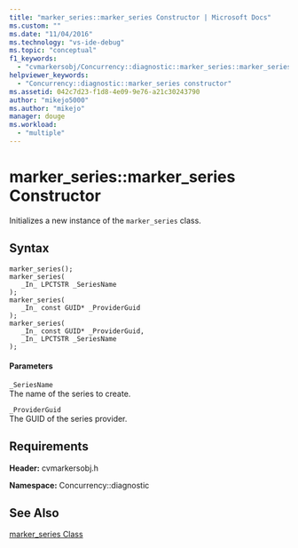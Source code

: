 ```yaml
---
title: "marker_series::marker_series Constructor | Microsoft Docs"
ms.custom: ""
ms.date: "11/04/2016"
ms.technology: "vs-ide-debug"
ms.topic: "conceptual"
f1_keywords: 
  - "cvmarkersobj/Concurrency::diagnostic::marker_series::marker_series"
helpviewer_keywords: 
  - "Concurrency::diagnostic::marker_series constructor"
ms.assetid: 042c7d23-f1d8-4e09-9e76-a21c30243790
author: "mikejo5000"
ms.author: "mikejo"
manager: douge
ms.workload: 
  - "multiple"
---
```

# marker_series::marker_series Constructor
Initializes a new instance of the `marker_series` class.  
  
## Syntax  
  
```  
marker_series();  
marker_series(  
   _In_ LPCTSTR _SeriesName  
);  
marker_series(  
   _In_ const GUID* _ProviderGuid  
);  
marker_series(  
   _In_ const GUID* _ProviderGuid,  
   _In_ LPCTSTR _SeriesName  
);  
```  
  
#### Parameters  
 `_SeriesName`  
 The name of the series to create.  
  
 `_ProviderGuid`  
 The GUID of the series provider.  
  
## Requirements  
 **Header:** cvmarkersobj.h  
  
 **Namespace:** Concurrency::diagnostic  
  
## See Also  
 [marker_series Class](../profiling/marker-series-class.md)